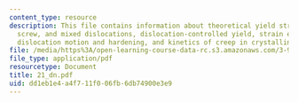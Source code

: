 ```yaml
---
content_type: resource
description: This file contains information about theoretical yield strength, eEdge,
  screw, and mixed dislocations, dislocation-controlled yield, strain energy in dislocations,
  dislocation motion and hardening, and kinetics of creep in crystalline materials.
file: /media/https%3A/open-learning-course-data-rc.s3.amazonaws.com/3-91-mechanical-behavior-of-plastics-spring-2007/dd1eb1e4a4f711f006fb6db74900e3e9_21_dn.pdf
file_type: application/pdf
resourcetype: Document
title: 21_dn.pdf
uid: dd1eb1e4-a4f7-11f0-06fb-6db74900e3e9
---
```

